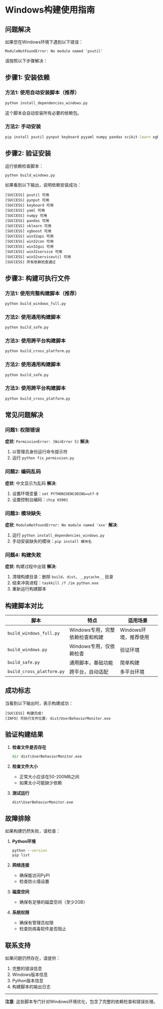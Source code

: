 # Windows构建使用指南

## 问题解决

如果您在Windows环境下遇到以下错误：
```
ModuleNotFoundError: No module named 'psutil'
```

请按照以下步骤解决：

## 步骤1: 安装依赖

### 方法1: 使用自动安装脚本（推荐）
```cmd
python install_dependencies_windows.py
```

这个脚本会自动安装所有必要的依赖包。

### 方法2: 手动安装
```cmd
pip install psutil pynput keyboard pyyaml numpy pandas scikit-learn xgboost pywin32 pyinstaller
```

## 步骤2: 验证安装

运行依赖检查脚本：
```cmd
python build_windows.py
```

如果看到以下输出，说明依赖安装成功：
```
[SUCCESS] psutil 可用
[SUCCESS] pynput 可用
[SUCCESS] keyboard 可用
[SUCCESS] yaml 可用
[SUCCESS] numpy 可用
[SUCCESS] pandas 可用
[SUCCESS] sklearn 可用
[SUCCESS] xgboost 可用
[SUCCESS] win32api 可用
[SUCCESS] win32con 可用
[SUCCESS] win32gui 可用
[SUCCESS] win32service 可用
[SUCCESS] win32serviceutil 可用
[SUCCESS] 所有依赖检查通过
```

## 步骤3: 构建可执行文件

### 方法1: 使用完整构建脚本（推荐）
```cmd
python build_windows_full.py
```

### 方法2: 使用通用构建脚本
```cmd
python build_safe.py
```

### 方法3: 使用跨平台构建脚本
```cmd
python build_cross_platform.py
```

### 方法2: 使用通用构建脚本
```cmd
python build_safe.py
```

### 方法3: 使用跨平台构建脚本
```cmd
python build_cross_platform.py
```

## 常见问题解决

### 问题1: 权限错误
**症状**: `PermissionError: [WinError 5]`
**解决**: 
1. 以管理员身份运行命令提示符
2. 运行 `python fix_permission.py`

### 问题2: 编码乱码
**症状**: 中文显示为乱码
**解决**: 
1. 设置环境变量：`set PYTHONIOENCODING=utf-8`
2. 设置控制台编码：`chcp 65001`

### 问题3: 模块缺失
**症状**: `ModuleNotFoundError: No module named 'xxx'`
**解决**: 
1. 运行 `python install_dependencies_windows.py`
2. 手动安装缺失的模块：`pip install 模块名`

### 问题4: 构建失败
**症状**: 构建过程中出错
**解决**: 
1. 清理构建目录：删除 `build`、`dist`、`__pycache__` 目录
2. 结束冲突进程：`taskkill /f /im python.exe`
3. 重新运行构建脚本

## 构建脚本对比

| 脚本 | 特点 | 适用场景 |
|------|------|----------|
| `build_windows_full.py` | Windows专用，完整依赖检查和构建 | Windows环境，推荐使用 |
| `build_windows.py` | Windows专用，仅依赖检查 | 验证环境 |
| `build_safe.py` | 通用脚本，基础功能 | 简单构建 |
| `build_cross_platform.py` | 跨平台，自动适配 | 多平台环境 |

## 成功标志

当看到以下输出时，表示构建成功：

```
[SUCCESS] 构建完成!
[INFO] 可执行文件位置: dist/UserBehaviorMonitor.exe
```

## 验证构建结果

1. **检查文件是否存在**
   ```cmd
   dir dist\UserBehaviorMonitor.exe
   ```

2. **检查文件大小**
   - 正常大小应该在50-200MB之间
   - 如果太小可能缺少依赖

3. **测试运行**
   ```cmd
   dist\UserBehaviorMonitor.exe
   ```

## 故障排除

如果构建仍然失败，请检查：

1. **Python环境**
   ```cmd
   python --version
   pip list
   ```

2. **网络连接**
   - 确保能访问PyPI
   - 检查防火墙设置

3. **磁盘空间**
   - 确保有足够的磁盘空间（至少2GB）

4. **系统权限**
   - 确保有管理员权限
   - 检查防病毒软件是否阻止

## 联系支持

如果问题仍然存在，请提供：

1. 完整的错误信息
2. Windows版本信息
3. Python版本信息
4. 构建脚本的输出日志

---

**注意**: 这些脚本专门针对Windows环境优化，包含了完整的依赖检查和错误处理。
